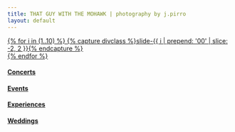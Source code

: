 ```yaml
---
title: THAT GUY WITH THE MOHAWK | photography by j.pirro
layout: default
---
```

<div class="aurel_main_wrapper aurel_top_padding_no aurel_bottom_padding_no">
  <div class="aurel_container">
    <div class="aurel_content_wrapper row aurel_no_sidebar">
      <div class="aurel_content col col-12">
        <div class="aurel_tiny">
              <div class="row aurel_js_min_height aurel_bg_center_center aurel_bg_size_cover aurel_pf_fullwidth aurel_mb_40" data-src="img/concerts/01.jpg" data-min-height="100">
          </div>
          <div class="row aurel_pf_fullwidth">
            <div class="col col-12 aurel_pl_30 aurel_pr_30">
              <div class="aurel_widget_pm_albums_packery">
                <div class="aurel_widget_container">
                  <div class="aurel_front_end_display">
                    <div class="aurel_albums_packery_wrapper aurel_packery_wrapper aurel_packery_2218" data-uniqid="2218">
                      <div class="aurel_packery_inner aurel_albums_packery aurel_isotope_trigger is_packery albums_titles_show" data-setpad="30" data-perload="4">
                        <!-- Item 1 -->
                            <div class="aurel_albums_packery_item packery-item element packery-item1 anim_el anim_el2 load_anim packery_b2p aurel_isotop_el_loading natfirst_load" data-count="1">
                          <div class="aurel_inner_cont packery-item-inner" data-src="img/clipart/albums_packery/thumb-2.jpg">
                            <a href="album_grid.html" class="aurel_dp aurel_no_select">
                              <div class='slider'>
                                {% for i in (1..10) %}
                                  {% capture divclass %}slide-{{ i | prepend: '00' | slice: -2, 2 }}{% endcapture %}
                                  <div class="{{ divclass }}"></div>
                                {% endfor %}
                              </div>
                              <div class="aurel_albums_grid_content">
                                <h4 class="aurel_albums_title">Concerts</h4>
                              </div>
                            </a>
                          </div>
                        </div>
                        <!-- Item 2 -->
                            <div class="aurel_albums_packery_item packery-item element packery-item2 anim_el anim_el2 load_anim packery_b2p aurel_isotop_el_loadportraits first_load" data-count="2">
                          <div class="aurel_inner_cont packery-item-inner aurel_js_bg_image" data-src="img/clipart/albums_packery/thumb-2.jpg">
                            <a href="album_masonry.html" class="aurel_dp aurel_no_select">
                              <div class="aurel_albums_grid_content">
                                <h4 class="aurel_albums_title">Events</h4>
                              </div>
                            </a>
                          </div>
                        </div>
                        <!-- Item 3 -->
                            <div class="aurel_albums_packery_item packery-item element packery-item3 anim_el anim_el2 load_anim packery_b2p aurel_isotop_el_loading fashfirst_load" data-count="3">
                          <div class="aurel_inner_cont packery-item-inner aurel_js_bg_image" data-src="img/clipart/albums_packery/thumb-3.jpg">
                            <a href="album_packery.html" class="aurel_dp aurel_no_select">
                              <div class="aurel_albums_grid_content">
                                <h4 class="aurel_albums_title">Experiences</h4>
                              </div>
                            </a>
                          </div>
                        </div>
                        <!-- Item 4 -->
                            <div class="aurel_albums_packery_item packery-item element packery-item4 anim_el anim_el2 load_anim packery_b2p aurel_isotop_el_loading stfirst_load" data-count="4">
                          <div class="aurel_inner_cont packery-item-inner aurel_js_bg_image" data-src="img/clipart/albums_packery/thumb-4.jpg">
                            <a href="album_kenburns.html" class="aurel_dp aurel_no_select">
                              <div class="aurel_albums_grid_content">
                                <h4 class="aurel_albums_title">Weddings</h4>
                              </div>
                            </a>
                          </div>
                        </div>
                      </div>
                    </div>
                    <div class="clear"></div>
                  </div>
                </div>
              </div>
            </div>
          </div>
        </div>
      </div>
    </div>
  </div>
</div>